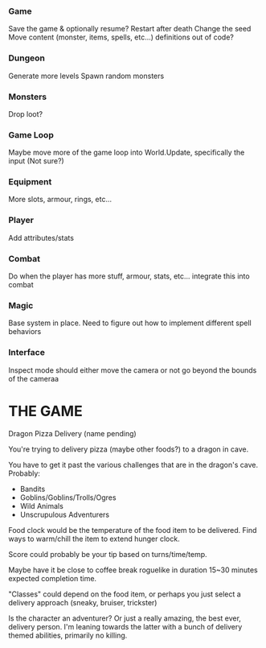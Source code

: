 ### Game
Save the game & optionally resume?
Restart after death
Change the seed
Move content (monster, items, spells, etc...) definitions out of code?

### Dungeon
Generate more levels
Spawn random monsters

### Monsters
Drop loot?

### Game Loop
Maybe move more of the game loop into World.Update, specifically the input (Not sure?)

### Equipment
More slots, armour, rings, etc...

### Player
Add attributes/stats

### Combat
Do when the player has more stuff, armour, stats, etc... integrate this into combat

### Magic
Base system in place. Need to figure out how to implement different spell behaviors

### Interface
Inspect mode should either move the camera or not go beyond the bounds of the cameraa

# THE GAME

Dragon Pizza Delivery (name pending)

You're trying to delivery pizza (maybe other foods?) to a dragon in cave.

You have to get it past the various challenges that are in the dragon's cave. Probably:
* Bandits
* Goblins/Goblins/Trolls/Ogres
* Wild Animals
* Unscrupulous Adventurers

Food clock would be the temperature of the food item to be delivered. Find ways to warm/chill the item to extend hunger clock.

Score could probably be your tip based on turns/time/temp.

Maybe have it be close to coffee break roguelike in duration 15~30 minutes expected completion time.

"Classes" could depend on the food item, or perhaps you just select a delivery approach (sneaky, bruiser, trickster)

Is the character an adventurer? Or just a really amazing, the best ever, delivery person. I'm leaning towards the latter with a bunch of delivery themed abilities, primarily no killing.
